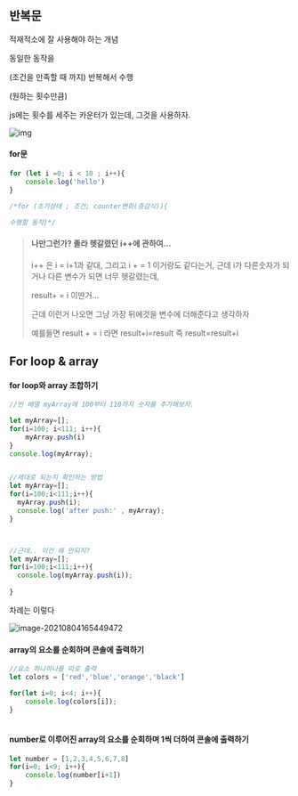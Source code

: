 ## 반복문

적재적소에 잘 사용해야 하는 개념

동일한 동작을 

(조건을 만족할 때 까지) 반복해서 수행 

(원하는 횟수만큼)

js에는 횟수를 세주는 카운터가 있는데, 그것을 사용하자.

![img](C:\Users\thang\Desktop\github\_posts\Loop.img\forLoop)

#### for문

```js
for (let i =0; i < 10 ; i++){
    console.log('hello')
}

/*for (초기상태 ; 조건; counter변화(증감식)){

수행할 동작}*/
```



> #### 나만그런가? 졸라 헷갈렸던 i++에 관하여...
>
> i++ 은 i = i+1과 같대, 그리고 i + = 1 이거랑도 같다는거, 근데  i가 다른숫자가 되거나 다른 변수가 되면 너무 헷갈렸는데, 
>
> 
>
>  result+ = i   이딴거... 
>
> 근데 이런거 나오면 그냥 가장 뒤에것을 변수에 더해준다고 생각하자
>
> 
>
> 예를들면 result + = i 라면 result+i=result 즉 result=result+i







## For loop & array



#### for loop와 array 조합하기

```js
//빈 배열 myArray에 100부터 110까지 숫자를 추가해보자.

let myArray=[];
for(i=100; i<111; i++){
    myArray.push(i)
}
console.log(myArray);


//제대로 되는지 확인하는 방법
let myArray=[];
for(i=100;i<111;i++){
  myArray.push(i);
  console.log('after push:' , myArray);   
}



//근데.. 이건 왜 안되지?
let myArray=[];
for(i=100;i<111;i++){
  console.log(myArray.push(i));
  	   
}


```

차례는 이렇다

![image-20210804165449472](../_images/image-20210804165449472.png)



#### array의 요소를 순회하며 콘솔에 출력하기

```js
//요소 하나하나를 따로 출력
let colors = ['red','blue','orange','black']

for(let i=0; i<4; i++){
    console.log(colors[i]);
}
    

```

#### number로 이루어진 array의 요소를 순회하며 1씩 더하여 콘솔에 출력하기

```js
let number = [1,2,3,4,5,6,7,8]
for(i=0; i<9; i++){
    console.log(number[i+1])
}
```

